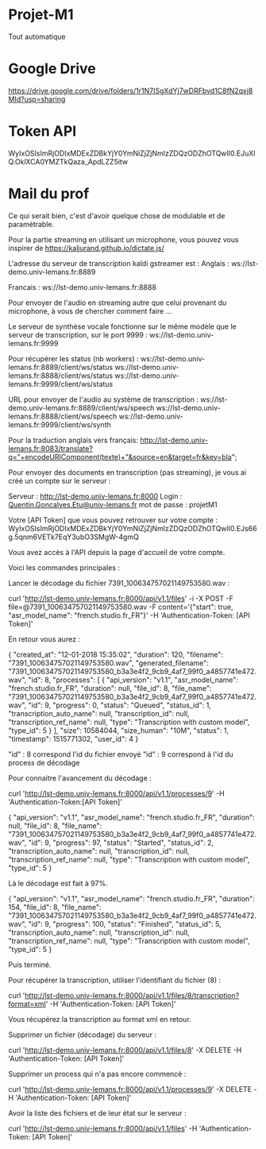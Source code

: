 # Projet-M1 
Tout automatique

# Google Drive
https://drive.google.com/drive/folders/1r1N7ISgXdYj7wDRFbvd1C8fN2qxj8MId?usp=sharing

# Token API
WyIxOSIsImRjODIxMDExZDBkYjY0YmNiZjZjNmIzZDQzODZhOTQwIl0.EJuXlQ.OklXCA0YMZTkQaza_ApdLZZ5itw

# Mail du prof
Ce qui serait bien, c'est d'avoir quelque chose de modulable et de paramétrable.

Pour la partie streaming en utilisant un microphone, vous pouvez vous inspirer de https://kaljurand.github.io/dictate.js/

L'adresse du serveur de transcription kaldi gstreamer est :
Anglais :
ws://lst-demo.univ-lemans.fr:8889

Francais :
ws://lst-demo.univ-lemans.fr:8888

Pour envoyer de l'audio en streaming autre que celui provenant du microphone, à vous de chercher comment faire ...

Le serveur de synthèse vocale fonctionne sur le même modèle que le serveur de transcription, sur le port 9999 :
ws://lst-demo.univ-lemans.fr:9999

Pour récupérer les status (nb workers) :
ws://lst-demo.univ-lemans.fr:8889/client/ws/status
ws://lst-demo.univ-lemans.fr:8888/client/ws/status
ws://lst-demo.univ-lemans.fr:9999/client/ws/status

URL pour envoyer de l'audio au système de transcription :
ws://lst-demo.univ-lemans.fr:8889/client/ws/speech
ws://lst-demo.univ-lemans.fr:8888/client/ws/speech
ws://lst-demo.univ-lemans.fr:9999/client/ws/synth


Pour la traduction anglais vers français:
http://lst-demo.univ-lemans.fr:8083/translate?q="+encodeURIComponent(texte)+"&source=en&target=fr&key=bla";


Pour envoyer des documents en transcription (pas streaming), je vous ai créé un compte sur le serveur :

Serveur : http://lst-demo.univ-lemans.fr:8000
Login : Quentin.Goncalves.Etu@univ-lemans.fr
mot de passe : projetM1

Votre [API Token] que vous pouvez retrouver sur votre compte :
WyIxOSIsImRjODIxMDExZDBkYjY0YmNiZjZjNmIzZDQzODZhOTQwIl0.EJs66g.5qnm6VETk7EqY3ubO3SMgW-4gmQ


Vous avez accès à l'API depuis la page d'accueil de votre compte.

Voici les commandes principales :

Lancer le décodage du fichier 7391_100634757021149753580.wav :

curl 'http://lst-demo.univ-lemans.fr:8000/api/v1.1/files' -i -X POST -F file=@7391_100634757021149753580.wav -F content='{"start": true, "asr_model_name": "french.studio.fr_FR"}' -H 'Authentication-Token: [API Token]'

En retour vous aurez :

{
 "created_at": "12-01-2018 15:35:02",
 "duration": 120,
 "filename": "7391_100634757021149753580.wav",
 "generated_filename": "7391_100634757021149753580_b3a3e4f2_9cb9_4af7_99f0_a4857741e472.wav",
 "id": 8,
 "processes": [
   {
     "api_version": "v1.1",
     "asr_model_name": "french.studio.fr_FR",
     "duration": null,
     "file_id": 8,
     "file_name": "7391_100634757021149753580_b3a3e4f2_9cb9_4af7_99f0_a4857741e472.wav",
     "id": 9,
     "progress": 0,
     "status": "Queued",
     "status_id": 1,
     "transcription_auto_name": null,
     "transcription_id": null,
     "transcription_ref_name": null,
     "type": "Transcription with custom model",
     "type_id": 5
   }
 ],
 "size": 10584044,
 "size_human": "10M",
 "status": 1,
 "timestamp": 1515771302,
 "user_id": 4
}

"id" : 8 correspond l'id du fichier envoyé
"id" : 9 correspond à l'id du process de décodage

Pour connaitre l'avancement du décodage :

curl 'http://lst-demo.univ-lemans.fr:8000/api/v1.1/processes/9' -H 'Authentication-Token:[API Token]'


{
 "api_version": "v1.1",
 "asr_model_name": "french.studio.fr_FR",
 "duration": null,
 "file_id": 8,
 "file_name": "7391_100634757021149753580_b3a3e4f2_9cb9_4af7_99f0_a4857741e472.wav",
 "id": 9,
 "progress": 97,
 "status": "Started",
 "status_id": 2,
 "transcription_auto_name": null,
 "transcription_id": null,
 "transcription_ref_name": null,
 "type": "Transcription with custom model",
 "type_id": 5
}

Là le décodage est fait à 97%.

{
 "api_version": "v1.1",
 "asr_model_name": "french.studio.fr_FR",
 "duration": 154,
 "file_id": 8,
 "file_name": "7391_100634757021149753580_b3a3e4f2_9cb9_4af7_99f0_a4857741e472.wav",
 "id": 9,
 "progress": 100,
 "status": "Finished",
 "status_id": 5,
 "transcription_auto_name": null,
 "transcription_id": null,
 "transcription_ref_name": null,
 "type": "Transcription with custom model",
 "type_id": 5
}

Puis terminé.

Pour récupérer la transcription, utiliser l'identifiant du fichier (8) :

curl 'http://lst-demo.univ-lemans.fr:8000/api/v1.1/files/8/transcription?format=xml'  -H 'Authentication-Token: [API Token]'

Vous récupérez la transcription au format xml en retour.

Supprimer un fichier (décodage) du serveur :

curl 'http://lst-demo.univ-lemans.fr:8000/api/v1.1/files/8' -X DELETE  -H 'Authentication-Token: [API Token]'

Supprimer un process qui n'a pas encore commencé :

curl 'http://lst-demo.univ-lemans.fr:8000/api/v1.1/processes/9' -X DELETE  -H 'Authentication-Token: [API Token]'

Avoir la liste des fichiers et de leur état sur le serveur :

curl 'http://lst-demo.univ-lemans.fr:8000/api/v1.1/files'  -H 'Authentication-Token: [API Token]'
